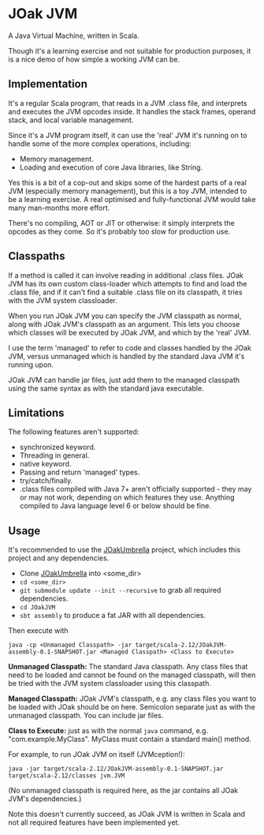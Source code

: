 # JOak JVM
A Java Virtual Machine, written in Scala.  

Though it's a learning exercise and not suitable for production purposes, it is a nice demo of how simple a working JVM can be.  

## Implementation
It's a regular Scala program, that reads in a JVM .class file, and interprets and executes the JVM opcodes inside.  It handles the stack frames, operand stack, and local variable management.  

Since it's a JVM program itself, it can use the 'real' JVM it's running on to handle some of the more complex operations, including:

* Memory management.
* Loading and execution of core Java libraries, like String.

Yes this is a bit of a cop-out and skips some of the hardest parts of a real JVM (especially memory management), but this is a toy JVM, intended to be a learning exercise.  A real optimised and fully-functional JVM would take many man-months more effort. 

There's no compiling, AOT or JIT or otherwise: it simply interprets the opcodes as they come.  So it's probably too slow for production use.

## Classpaths
If a method is called it can involve reading in additional .class files.  JOak JVM has its own custom class-loader which attempts to find and load the .class file, and if it can't find a suitable .class file on its classpath, it tries with the JVM system classloader.  

When you run JOak JVM you can specify the JVM classpath as normal, along with JOak JVM's classpath as an argument.  This lets you choose which classes will be executed by JOak JVM, and which by the 'real' JVM.  

I use the term 'managed' to refer to code and classes handled by the JOak JVM, versus unmanaged which is handled by the standard Java JVM it's running upon.

JOak JVM can handle jar files, just add them to the managed classpath using the same syntax as with the standard java executable.

## Limitations
The following features aren't supported: 

* synchronized keyword.
* Threading in general.
* native keyword.
* Passing and return 'managed' types.
* try/catch/finally.
* .class files compiled with Java 7+ aren't officially supported - they may or may not work, depending on which features they use.  Anything compiled to Java language level 6 or below should be fine. 

## Usage
It's recommended to use the [JOakUmbrella](https://github.com/progammatix/JOakUmrella) project, which includes this project and any dependencies.

* Clone [JOakUmbrella](https://github.com/progammatix/JOakUmrella) into <some_dir>
* ```cd <some_dir>```
* ```git submodule update --init --recursive``` to grab all required dependencies.
* ```cd JOakJVM```
* ```sbt assembly``` to produce a fat JAR with all dependencies.

Then execute with 

```
java -cp <Unmanaged Classpath> -jar target/scala-2.12/JOakJVM-assembly-0.1-SNAPSHOT.jar <Managed Classpath> <Class to Execute>
```

<b>Unmanaged Classpath:</b> The standard Java classpath.  Any class files that need to be loaded and cannot be found on the managed classpath, will then be tried with the JVM system classloader using this classpath.

<b>Managed Classpath:</b> JOak JVM's classpath, e.g. any class files you want to be loaded with JOak should be on here.  Semicolon separate just as with the unmanaged classpath.  You can include jar files.

<b>Class to Execute:</b> just as with the normal ```java``` command, e.g. "com.example.MyClass".  MyClass must contain a standard main() method.

For example, to run JOak JVM on itself (JVMception!):

```
java -jar target/scala-2.12/JOakJVM-assembly-0.1-SNAPSHOT.jar target/scala-2.12/classes jvm.JVM
``` 

(No unmanaged classpath is required here, as the jar contains all JOak JVM's dependencies.)

Note this doesn't currently succeed, as JOak JVM is written in Scala and not all required features have been implemented yet.